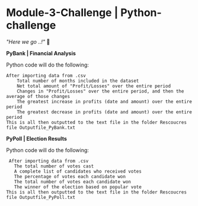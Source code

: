 # Module-3-Challenge | Python-challenge
<i> "Here we go ..!"</i> :mushroom:
  
  <b>PyBank | Financial Analysis</b>
  
  Python code will do the following:
     
    After importing data from .csv 
        Total number of months included in the dataset
        Net total amount of "Profit/Losses" over the entire period
        Changes in "Profit/Losses" over the entire period, and then the average of those changes
        The greatest increase in profits (date and amount) over the entire period
        The greatest decrease in profits (date and amount) over the entire period
    This is all then outputted to the text file in the folder Rescoucres file Outputfile_PyBank.txt
  
  
  
   <b>PyPoll | Election Results</b>
    
  Python code will do the following:
  
     After importing data from .csv
       The total number of votes cast
       A complete list of candidates who received votes
       The percentage of votes each candidate won
       The total number of votes each candidate won
       The winner of the election based on popular vote
    This is all then outputted to the text file in the folder Rescoucres file Outputfile_PyPoll.txt
